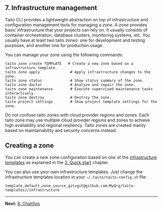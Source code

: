 ## 7. Infrastructure management

Taito CLI provides a lightweight abstraction on top of infrastructure and configuration management tools for managing a _zone_. A zone provides basic infrastructure that your projects can rely on. It usually consists of container orchestration, database clusters, monitoring systems, etc. You usually have at least two taito zones: one for development and testing purposes, and another one for production usage.

You can manage your zone using the following commands:

    taito zone create TEMPLATE   # Create a new zone based on a infrastructure template.
    taito zone apply              # Apply infrastructure changes to the zone.
    taito zone status             # Show status summary of the zone.
    taito zone doctor             # Analyze and repair the zone.
    taito zone maintenance        # Execute supervised maintenance tasks interactively.
    taito zone destroy            # Destroy the zone.
    taito project settings        # Show project template settings for the zone.

Do not confuse taito zones with cloud provider regions and zones. Each taito zone may use multiple cloud provider regions and zones to achieve high availability and regional resiliency. Taito zones are created mainly based on maintainability and security concerns instead.

## Creating a zone

You can create a new zone configuration based on one of the [infrastructure templates](https://taitounited.github.io/taito-cli/templates#infrastructure-templates) as explained in the [3. Quick start](03-quick-start.md) chapter.

You can also use your own infrastructure templates. Just change the infrastructure templates location in your `~/.taito/taito-config.sh` file:

```
template_default_zone_source_git=git@github.com:MyOrg/taito-templates//infrastructure
```

---

**Next:** [8. ChatOps](08-chatops.md)
